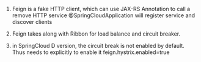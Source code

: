 1. Feign is a fake HTTP client, which can use JAX-RS Annotation to call a remove HTTP service
	@SpringCloudApplication will register service and discover clients 
2. Feign takes along with Ribbon for load balance and circuit breaker.
	
3. in SpringCloud D version, the circuit break is not enabled by default. Thus needs to explicitly to enable it
feign.hystrix.enabled=true

